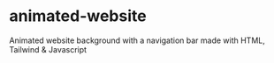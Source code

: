 # animated-website
Animated website background with a navigation bar made with HTML, Tailwind &amp; Javascript
